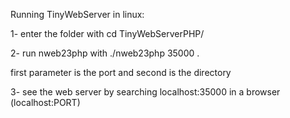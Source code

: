 Running TinyWebServer in linux:

1- enter the folder with cd TinyWebServerPHP/

2- run nweb23php with ./nweb23php 35000 . 

first parameter is the port and second is the directory

3- see the web server by searching localhost:35000 in a browser (localhost:PORT) 



